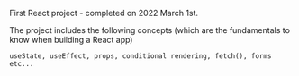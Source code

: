 First React project - completed on 2022 March 1st.

The project includes the following concepts (which are the fundamentals to know when building a React app)

`useState, useEffect, props, conditional rendering, fetch(), forms etc...`
